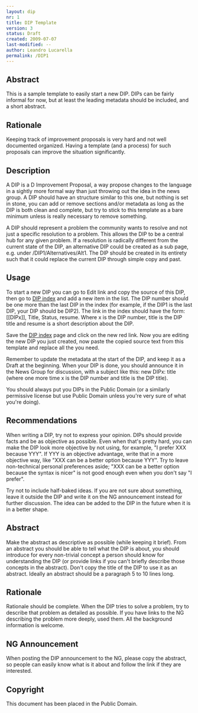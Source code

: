 ```yaml
---
layout: dip
nr: 1
title: DIP Template
version: 3
status: Draft
created: 2009-07-07
last-modified: --
author: Leandro Lucarella
permalink: /DIP1
---
```


Abstract
--------

This is a sample template to easily start a new DIP. DIPs can be fairly
informal for now, but at least the leading metadata should be included,
and a short abstract.

Rationale
---------

Keeping track of improvement proposals is very hard and not well
documented organized. Having a template (and a process) for such
proposals can improve the situation significantly.

Description
-----------

A DIP is a D Improvement Proposal, a way propose changes to the language
in a sightly more formal way than just throwing out the idea in the news
group. A DIP should have an structure similar to this one, but nothing
is set in stone, you can add or remove sections and/or metadata as long
as the DIP is both clean and complete, but try to stick to this template
as a bare minimum unless is really necessary to remove something.

A DIP should represent a problem the community wants to resolve and not
just a specific resolution to a problem. This allows the DIP to be a
central hub for any given problem. If a resolution is radically
different from the current state of the DIP, an alternative DIP could be
created as a sub page, e.g. under /DIP1/Alternatives/Alt1. The DIP
should be created in its entirety such that it could replace the current
DIP through simple copy and past.

Usage
-----

To start a new DIP you can go to Edit link and copy the source of this
DIP, then go to [DIP index](DIPs "wikilink") and add a new item in the
list. The DIP number should be one more than the last DIP in the index
(for example, if the DIP1 is the last DIP, your DIP should be DIP2). The
link in the index should have the form: \[\[DIPx\]\], Title, Status,
resume. Where x is the DIP number, title is the DIP title and resume is
a short description about the DIP.

Save the [DIP index](DIPs "wikilink") page and click on the new red
link. Now you are editing the new DIP you just created, now paste the
copied source text from this template and replace all the you need.

Remember to update the metadata at the start of the DIP, and keep it as
a Draft at the beginning. When your DIP is done, you should announce it
in the News Group for discussion, with a subject like this: new DIPx:
title (where one more time x is the DIP number and title is the DIP
title).

You should always put you DIPs in the Public Domain (or a similarly
permissive license but use Public Domain unless you're very sure of what
you're doing).

Recommendations
---------------

When writing a DIP, try not to express your opinion. DIPs should provide
facts and be as objective as possible. Even when that's pretty hard, you
can make the DIP look more objective by not using, for example, "I
prefer XXX because YYY". If YYY is an objective advantage, write that in
a more objective way, like "XXX can be a better option because YYY". Try
to leave non-technical personal preferences aside; "XXX can be a better
option because the syntax is nicer" is not good enough even when you
don't say "I prefer".

Try not to include half-baked ideas. If you are not sure about
something, leave it outside the DIP and write it on the NG announcement
instead for further discussion. The idea can be added to the DIP in the
future when it is in a better shape.

Abstract
--------

Make the abstract as descriptive as possible (while keeping it brief).
From an abstract you should be able to tell what the DIP is about, you
should introduce for every non-trivial concept a person should know for
understanding the DIP (or provide links if you can't briefly describe
those concepts in the abstract). Don't copy the title of the DIP to use
it as an abstract. Ideally an abstract should be a paragraph 5 to 10
lines long.

Rationale
---------

Rationale should be complete. When the DIP tries to solve a problem, try
to describe that problem as detailed as possible. If you have links to
the NG describing the problem more deeply, used them. All the background
information is welcome.

NG Announcement
---------------

When posting the DIP announcement to the NG, please copy the abstract,
so people can easily know what is it about and follow the link if they
are interested.

Copyright
---------

This document has been placed in the Public Domain.
